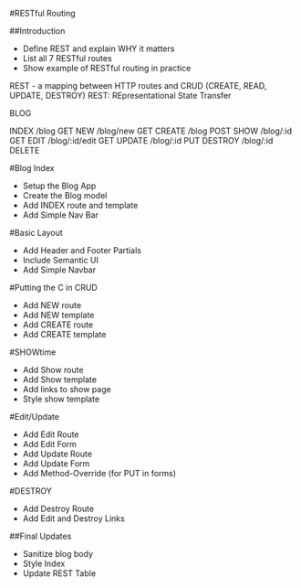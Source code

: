 #RESTful Routing

##Introduction
* Define REST and explain WHY it matters
* List all 7 RESTful routes
* Show example of RESTful routing in practice

REST - a mapping between HTTP routes and CRUD (CREATE, READ, UPDATE, DESTROY)
REST: REpresentational State Transfer

BLOG

INDEX       /blog               GET
NEW         /blog/new           GET
CREATE      /blog               POST
SHOW        /blog/:id           GET
EDIT        /blog/:id/edit      GET
UPDATE      /blog/:id           PUT
DESTROY     /blog/:id           DELETE

#Blog Index
* Setup the Blog App
* Create the Blog model
* Add INDEX route and template
* Add Simple Nav Bar

#Basic Layout
* Add Header and Footer Partials
* Include Semantic UI
* Add Simple Navbar

#Putting the C in CRUD
* Add NEW route
* Add NEW template
* Add CREATE route
* Add CREATE template

#SHOWtime
* Add Show route
* Add Show template
* Add links to show page
* Style show template

#Edit/Update
* Add Edit Route
* Add Edit Form
* Add Update Route
* Add Update Form
* Add Method-Override (for PUT in forms)

#DESTROY
* Add Destroy Route
* Add Edit and Destroy Links

##Final Updates
* Sanitize blog body
* Style Index
* Update REST Table


